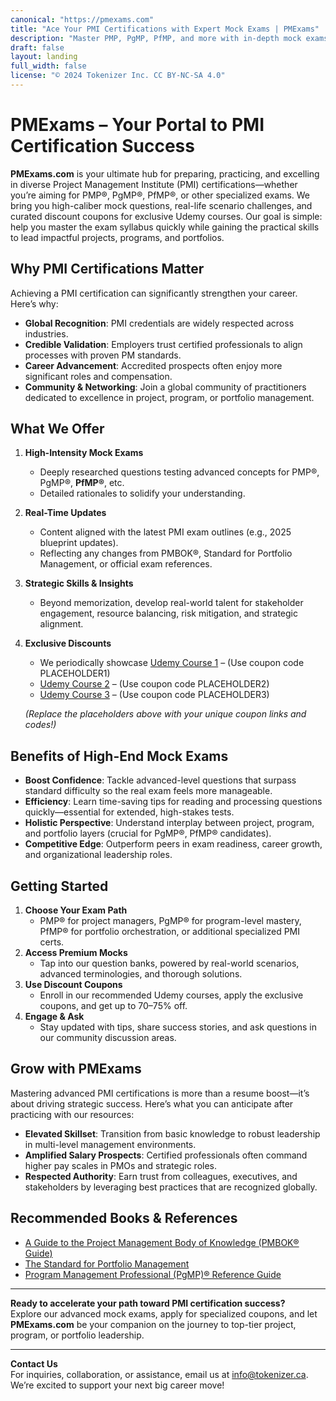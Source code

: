 ```yaml
---
canonical: "https://pmexams.com"
title: "Ace Your PMI Certifications with Expert Mock Exams | PMExams"
description: "Master PMP, PgMP, PfMP, and more with in-depth mock exams, advanced test questions, and exclusive discount coupons at PMExams.com."
draft: false
layout: landing
full_width: false
license: "© 2024 Tokenizer Inc. CC BY-NC-SA 4.0"
---
```


# PMExams – Your Portal to PMI Certification Success

**PMExams.com** is your ultimate hub for preparing, practicing, and excelling in diverse Project Management Institute (PMI) certifications—whether you’re aiming for PMP®, PgMP®, PfMP®, or other specialized exams. We bring you high-caliber mock questions, real-life scenario challenges, and curated discount coupons for exclusive Udemy courses. Our goal is simple: help you master the exam syllabus quickly while gaining the practical skills to lead impactful projects, programs, and portfolios.

## Why PMI Certifications Matter

Achieving a PMI certification can significantly strengthen your career. Here’s why:

- **Global Recognition**: PMI credentials are widely respected across industries.  
- **Credible Validation**: Employers trust certified professionals to align processes with proven PM standards.  
- **Career Advancement**: Accredited prospects often enjoy more significant roles and compensation.  
- **Community & Networking**: Join a global community of practitioners dedicated to excellence in project, program, or portfolio management.

## What We Offer

1. **High-Intensity Mock Exams**  
   - Deeply researched questions testing advanced concepts for PMP®, PgMP®, **PfMP®**, etc.  
   - Detailed rationales to solidify your understanding.  

2. **Real-Time Updates**  
   - Content aligned with the latest PMI exam outlines (e.g., 2025 blueprint updates).  
   - Reflecting any changes from PMBOK®, Standard for Portfolio Management, or official exam references.

3. **Strategic Skills & Insights**  
   - Beyond memorization, develop real-world talent for stakeholder engagement, resource balancing, risk mitigation, and strategic alignment.

4. **Exclusive Discounts**  
   - We periodically showcase [Udemy Course 1](#) – (Use coupon code PLACEHOLDER1)  
   - [Udemy Course 2](#) – (Use coupon code PLACEHOLDER2)  
   - [Udemy Course 3](#) – (Use coupon code PLACEHOLDER3)  

   *(Replace the placeholders above with your unique coupon links and codes!)*

## Benefits of High-End Mock Exams

- **Boost Confidence**: Tackle advanced-level questions that surpass standard difficulty so the real exam feels more manageable.  
- **Efficiency**: Learn time-saving tips for reading and processing questions quickly—essential for extended, high-stakes tests.  
- **Holistic Perspective**: Understand interplay between project, program, and portfolio layers (crucial for PgMP®, PfMP® candidates).  
- **Competitive Edge**: Outperform peers in exam readiness, career growth, and organizational leadership roles.

## Getting Started

1. **Choose Your Exam Path**  
   - PMP® for project managers, PgMP® for program-level mastery, PfMP® for portfolio orchestration, or additional specialized PMI certs.  
2. **Access Premium Mocks**  
   - Tap into our question banks, powered by real-world scenarios, advanced terminologies, and thorough solutions.  
3. **Use Discount Coupons**  
   - Enroll in our recommended Udemy courses, apply the exclusive coupons, and get up to 70–75% off.  
4. **Engage & Ask**  
   - Stay updated with tips, share success stories, and ask questions in our community discussion areas.

## Grow with PMExams

Mastering advanced PMI certifications is more than a resume boost—it’s about driving strategic success. Here’s what you can anticipate after practicing with our resources:

- **Elevated Skillset**: Transition from basic knowledge to robust leadership in multi-level management environments.  
- **Amplified Salary Prospects**: Certified professionals often command higher pay scales in PMOs and strategic roles.  
- **Respected Authority**: Earn trust from colleagues, executives, and stakeholders by leveraging best practices that are recognized globally.

## Recommended Books & References

- [A Guide to the Project Management Body of Knowledge (PMBOK® Guide)](#)  
- [The Standard for Portfolio Management](#)  
- [Program Management Professional (PgMP)® Reference Guide](#)  



---

**Ready to accelerate your path toward PMI certification success?**  
Explore our advanced mock exams, apply for specialized coupons, and let **PMExams.com** be your companion on the journey to top-tier project, program, or portfolio leadership.

---

**Contact Us**  
For inquiries, collaboration, or assistance, email us at [info@tokenizer.ca](mailto:info@tokenizer.ca?subject=PMExams%20Inquiry). We’re excited to support your next big career move!


